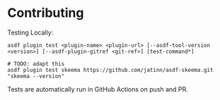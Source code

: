 # Contributing

Testing Locally:

```shell
asdf plugin test <plugin-name> <plugin-url> [--asdf-tool-version <version>] [--asdf-plugin-gitref <git-ref>] [test-command*]

# TODO: adapt this
asdf plugin test skeema https://github.com/jatinn/asdf-skeema.git "skeema --version"
```

Tests are automatically run in GitHub Actions on push and PR.
